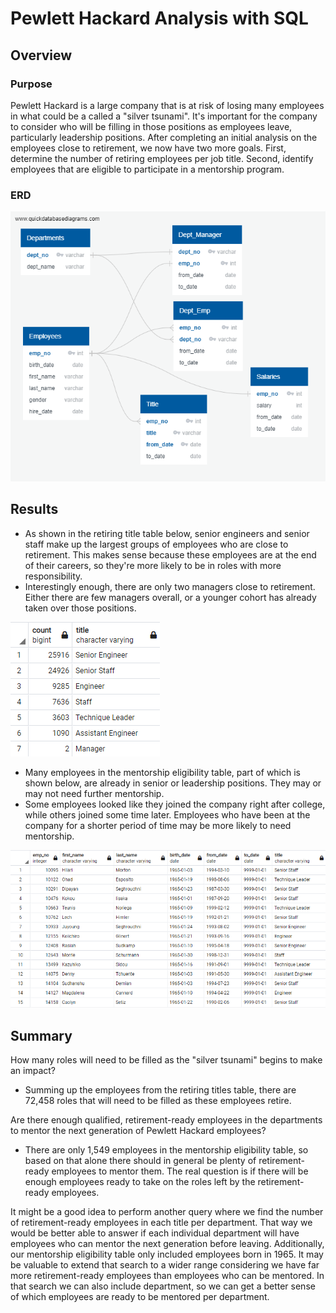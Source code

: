 # Pewlett Hackard Analysis with SQL

## Overview

### Purpose

Pewlett Hackard is a large company that is at risk of losing many employees in what could be a called a "silver tsunami". It's important for the company to consider who will be filling in those positions as employees leave, particularly leadership positions. After completing an initial analysis on the employees close to retirement, we now have two more goals. First, determine the number of retiring employees per job title. Second, identify employees that are eligible to participate in a mentorship program. 

### ERD

![ERD](EmployeeDB.png)

## Results

  - As shown in the retiring title table below, senior engineers and senior staff make up the largest groups of employees who are close to retirement. This makes sense because these employees are at the end of their careers, so they're more likely to be in roles with more responsibility. 
  - Interestingly enough, there are only two managers close to retirement. Either there are few managers overall, or a younger cohort has already taken over those positions. 

![retiring titles](Data/retiring_titles.png)

  - Many employees in the mentorship eligibility table, part of which is shown below, are already in senior or leadership positions. They may or may not need further mentorship.
  - Some employees looked like they joined the company right after college, while others joined some time later. Employees who have been at the company for a shorter period of time may be more likely to need mentorship. 

![mentorship eligibility](Data/mentorship_eligibility.png)

## Summary 

How many roles will need to be filled as the "silver tsunami" begins to make an impact?
  - Summing up the employees from the retiring titles table, there are 72,458 roles that will need to be filled as these employees retire. 

Are there enough qualified, retirement-ready employees in the departments to mentor the next generation of Pewlett Hackard employees?
  - There are only 1,549 employees in the mentorship eligibility table, so based on that alone there should in general be plenty of retirement-ready employees to mentor them. The real question is if there will be enough employees ready to take on the roles left by the retirement-ready employees. 

It might be a good idea to perform another query where we find the number of retirement-ready employees in each title per department. That way we would be better able to answer if each individual department will have employees who can mentor the next generation before leaving. Additionally, our mentorship eligibility table only included employees born in 1965. It may be valuable to extend that search to a wider range considering we have far more retirement-ready employees than employees who can be mentored. In that search we can also include department, so we can get a better sense of which employees are ready to be mentored per department.

